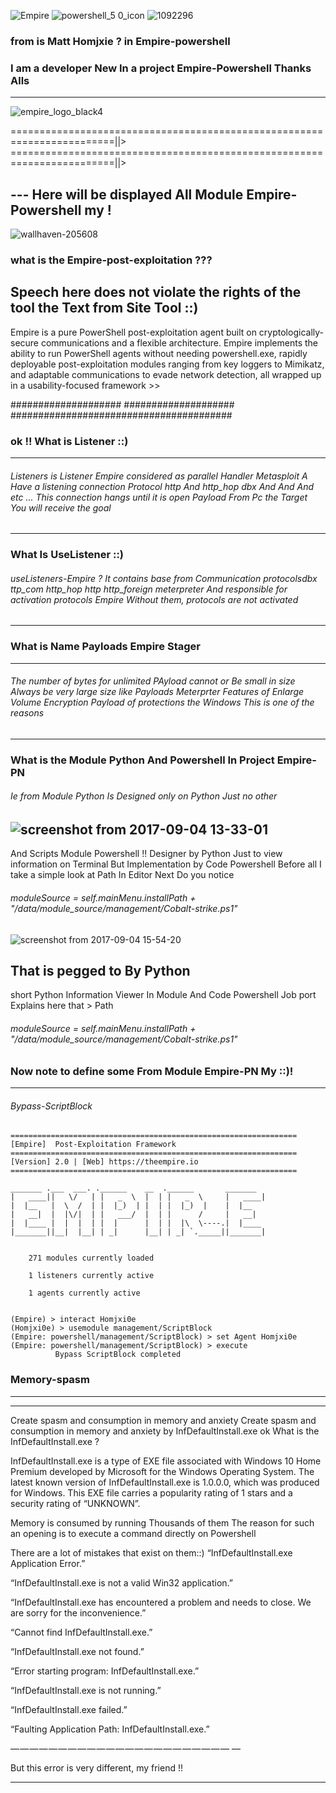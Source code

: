 ![Empire](https://user-images.githubusercontent.com/25440152/29976982-e0831f5a-8f09-11e7-92f7-f5e6772d5e76.png)
![powershell_5 0_icon](https://user-images.githubusercontent.com/25440152/29977080-2f28bb24-8f0a-11e7-9e77-d4b792fb9807.png)
![1092296](https://user-images.githubusercontent.com/25440152/29977114-4b7aff30-8f0a-11e7-9972-b4f2139a845f.gif)


### from is Matt Homjxie ? in Empire-powershell 
### I am a developer New In a project Empire-Powershell Thanks Alls
---
![empire_logo_black4](https://user-images.githubusercontent.com/25440152/29976843-713eae34-8f09-11e7-8c4d-d87b79eddcbb.png)

========================================================================||>
========================================================================||>
## --- Here will be displayed All Module Empire-Powershell my !

![wallhaven-205608](https://user-images.githubusercontent.com/25440152/29684174-007ca708-88df-11e7-93d8-14a6523696c3.jpg)

### what is the Empire-post-exploitation ??? 
Speech here does not violate the rights of the tool the Text from Site Tool ::) 
--------
Empire is a pure PowerShell post-exploitation agent built on cryptologically-secure communications and a flexible architecture. Empire implements the ability to run PowerShell agents without needing powershell.exe, rapidly deployable post-exploitation modules ranging from key loggers to Mimikatz, and adaptable communications to evade network detection, all wrapped up in a usability-focused framework >> 

####################
####################
########################################

### ok !! What is Listener ::) 
------------------
###### Listeners is Listener Empire considered as parallel Handler Metasploit A Have a listening connection Protocol http And http_hop dbx And And And etc ... This connection hangs until it is open Payload From Pc the Target You will receive the goal
------------------
### What Is UseListener ::)
###### useListeners-Empire ? It contains base from Communication protocolsdbx ttp_com http_hop http http_foreign meterpreter And responsible for activation protocols Empire Without them, protocols are not activated
------------------

### What is Name Payloads Empire Stager 
----
###### The number of bytes for unlimited PAyload cannot  or Be small in size Always be very large size like Payloads Meterprter Features of Enlarge Volume Encryption Payload of protections the Windows This is one of the reasons
--------------


### What is the Module Python And Powershell In Project Empire-PN
###### Ie from Module Python Is Designed only on Python Just no other
![screenshot from 2017-09-04 13-33-01](https://user-images.githubusercontent.com/25440152/30030755-bf8c9fa6-915c-11e7-83b9-01fabb2bec8c.png)
---------------------------------
And Scripts Module Powershell !! Designer by Python Just to view information on Terminal But Implementation by Code Powershell 
Before all I take a simple look at Path In Editor Next Do you notice 
###### moduleSource = self.mainMenu.installPath + "/data/module_source/management/Cobalt-strike.ps1"
![screenshot from 2017-09-04 15-54-20](https://user-images.githubusercontent.com/25440152/30034647-b0bb6c46-9170-11e7-8fa9-c2ae64b6ea4b.png)
## That is pegged to By Python 
short Python Information Viewer In Module And Code Powershell Job port 
Explains here that > Path 
###### moduleSource = self.mainMenu.installPath + "/data/module_source/management/Cobalt-strike.ps1"


### Now note to define some From Module Empire-PN My ::)!
-----------------------------

   ###### Bypass-ScriptBlock 
   ```
   ================================================================
 [Empire]  Post-Exploitation Framework
================================================================
 [Version] 2.0 | [Web] https://theempire.io
================================================================

   _______ .___  ___. .______    __  .______       _______
  |   ____||   \/   | |   _  \  |  | |   _  \     |   ____|
  |  |__   |  \  /  | |  |_)  | |  | |  |_)  |    |  |__
  |   __|  |  |\/|  | |   ___/  |  | |      /     |   __|
  |  |____ |  |  |  | |  |      |  | |  |\  \----.|  |____
  |_______||__|  |__| | _|      |__| | _| `._____||_______|


       271 modules currently loaded

       1 listeners currently active

       1 agents currently active


(Empire) > interact Homjxi0e
(Homjxi0e) > usemodule management/ScriptBlock
(Empire: powershell/management/ScriptBlock) > set Agent Homjxi0e
(Empire: powershell/management/ScriptBlock) > execute 
             Bypass ScriptBlock completed 
  ```
### Memory-spasm
------------------------
-----

Create spasm and consumption in memory and anxiety
Create spasm and consumption in memory and anxiety by InfDefaultInstall.exe ok What is the InfDefaultInstall.exe ?

InfDefaultInstall.exe is a type of EXE file associated with Windows 10 Home Premium developed by Microsoft for the Windows Operating System. The latest known version of InfDefaultInstall.exe is 1.0.0.0, which was produced for Windows. This EXE file carries a popularity rating of 1 stars and a security rating of “UNKNOWN”.

Memory is consumed by running Thousands of them The reason for such an opening is to execute a command directly on Powershell

There are a lot of mistakes that exist on them::) 
“InfDefaultInstall.exe Application Error.”


 “InfDefaultInstall.exe is not a valid Win32 application.”

“InfDefaultInstall.exe has encountered a problem and needs to close. We are sorry for the inconvenience.”

“Cannot find InfDefaultInstall.exe.”

“InfDefaultInstall.exe not found.”

“Error starting program: InfDefaultInstall.exe.”

“InfDefaultInstall.exe is not running.”

“InfDefaultInstall.exe failed.”

“Faulting Application Path: InfDefaultInstall.exe.”

— — — — — — — — — — — — — — — — — — — — — — — —

But this error is very different, my friend !!

--------------



